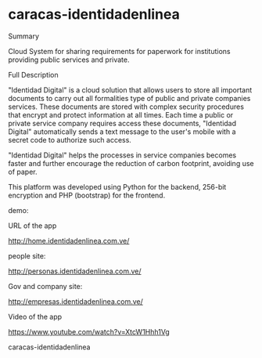 # caracas-identidadenlinea

Summary

Cloud System for sharing requirements for paperwork for institutions providing public services and private.  
 


Full Description


"Identidad Digital" is a cloud solution that allows users to store all important documents to carry out all formalities type of public and private companies services. These documents are stored with complex security procedures that encrypt and protect information at all times. Each time a public or private service company requires access these documents, "Identidad Digital" automatically sends a text message to the user's mobile with a secret code to authorize such access.

"Identidad Digital" helps the processes in service companies becomes faster and further encourage the reduction of carbon footprint, avoiding use of paper.


This platform was developed using Python for the backend, 256-bit encryption and PHP (bootstrap) for the frontend.

demo:

URL of the app

http://home.identidadenlinea.com.ve/

people site:

http://personas.identidadenlinea.com.ve/

Gov and company site:

http://empresas.identidadenlinea.com.ve/


Video of the app


https://www.youtube.com/watch?v=XtcW1Hhh1Vg



caracas-identidadenlinea
